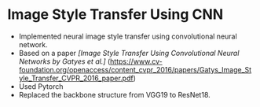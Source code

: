 # Image Style Transfer Using CNN
* Implemented neural image style transfer using convolutional neural network.
* Based on a paper <em>[Image Style Transfer Using Convolutional Neural Networks by Gatyes et al.]</em> (https://www.cv-foundation.org/openaccess/content_cvpr_2016/papers/Gatys_Image_Style_Transfer_CVPR_2016_paper.pdf)
* Used Pytorch
* Replaced the backbone structure from VGG19 to ResNet18.
